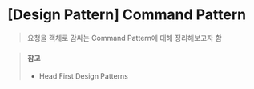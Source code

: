 # [Design Pattern] Command Pattern
> 요청을 객체로 감싸는 Command Pattern에 대해 정리해보고자 함


















> #### 참고
> * Head First Design Patterns

